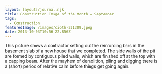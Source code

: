 ```yaml
---
layout: layouts/journal.njk
title: Construction Image of the Month – September
tags:
  - Construction
featuredImage: /images/cioth-201309.jpeg
date: 2013-10-03T10:56:22.856Z
---
```

This picture shows a contractor setting out the reinforcing bars in the basement slab of a new house that we completed. The side walls of the pit are formed by contiguous piled walls, which are finished off at the top with a capping beam. After the mayhem of demolition, piling and digging there is a (short) period of relative calm before things get going again.